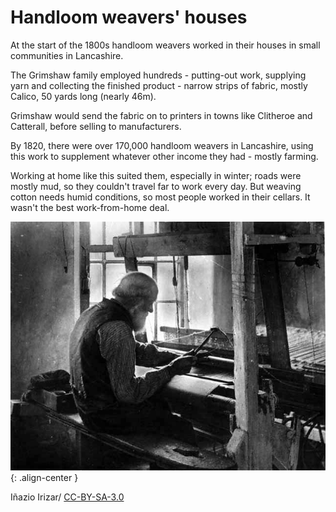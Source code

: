 # Handloom weavers' houses

At the start of the 1800s handloom weavers worked in their houses in small communities in Lancashire.  

The Grimshaw family employed hundreds - putting-out work, supplying yarn and collecting the finished product - narrow strips of fabric, mostly Calico, 50 yards long (nearly 46m).

Grimshaw would send the fabric on to printers in towns like Clitheroe and Catterall, before selling to manufacturers.  

By 1820, there were over 170,000 handloom weavers in Lancashire, using this work to supplement whatever other income they had - mostly farming.

Working at home like this suited them, especially in winter; roads were mostly mud, so they couldn't travel far to work every day. But weaving cotton needs humid conditions, so most people worked in their cellars. It wasn't the best work-from-home deal.

![handloom_weaver](./Jb09505.jpg){: .align-center }

Iñazio Irizar/ [CC-BY-SA-3.0](https://creativecommons.org/licenses/by-sa/3.0/)